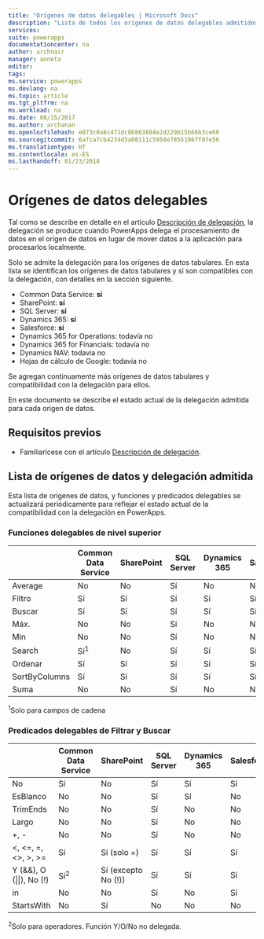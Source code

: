 ```yaml
---
title: "Orígenes de datos delegables | Microsoft Docs"
description: "Lista de todos los orígenes de datos delegables admitidos"
services: 
suite: powerapps
documentationcenter: na
author: archnair
manager: anneta
editor: 
tags: 
ms.service: powerapps
ms.devlang: na
ms.topic: article
ms.tgt_pltfrm: na
ms.workload: na
ms.date: 08/15/2017
ms.author: archanan
ms.openlocfilehash: e073c0a8c471dc8b863894e2d229b15b66b3ce60
ms.sourcegitcommit: 6afca7cb4234d3a60111c5950e7855106ff97e56
ms.translationtype: HT
ms.contentlocale: es-ES
ms.lasthandoff: 01/23/2018
---
```

# <a name="delegable-data-sources"></a>Orígenes de datos delegables
Tal como se describe en detalle en el artículo [Descripción de delegación](delegation-overview.md), la delegación se produce cuando PowerApps delega el procesamiento de datos en el origen de datos en lugar de mover datos a la aplicación para procesarlos localmente.

Solo se admite la delegación para los orígenes de datos tabulares. En esta lista se identifican los orígenes de datos tabulares y si son compatibles con la delegación, con detalles en la sección siguiente.

* Common Data Service: **sí**
* SharePoint: **sí**
* SQL Server: **sí**
* Dynamics 365: **sí**
* Salesforce: **sí**
* Dynamics 365 for Operations: todavía no
* Dynamics 365 for Financials: todavía no
* Dynamics NAV: todavía no
* Hojas de cálculo de Google: todavía no

Se agregan continuamente más orígenes de datos tabulares y compatibilidad con la delegación para ellos.

En este documento se describe el estado actual de la delegación admitida para cada origen de datos.

## <a name="prerequisites"></a>Requisitos previos

* Familiarícese con el artículo [Descripción de delegación](delegation-overview.md).

## <a name="list-of-data-sources-and-supported-delegation"></a>Lista de orígenes de datos y delegación admitida
Esta lista de orígenes de datos, y funciones y predicados delegables se actualizará periódicamente para reflejar el estado actual de la compatibilidad con la delegación en PowerApps.

### <a name="top-level-delegable-functions"></a>Funciones delegables de nivel superior
| &nbsp; | Common Data Service | SharePoint | SQL Server | Dynamics 365 | Salesforce |
| --- | --- | --- | --- | --- | --- |
| Average |No |No |Sí |No |No |
| Filtro |Sí |Sí |Sí |Sí |Sí |
| Buscar |Sí |Sí |Sí |Sí |Sí |
| Máx. |No |No |Sí |No |No |
| Min |No |No |Sí |No |No |
| Search |Sí<sup>1</sup> |No |Sí |Sí |Sí |
| Ordenar |Sí |Sí |Sí |Sí |Sí |
| SortByColumns |Sí |Sí |Sí |Sí |Sí |
| Suma |No |No |Sí |No |No |

<sup>1</sup>Solo para campos de cadena

### <a name="filter-and-lookup-delegable-predicates"></a>Predicados delegables de Filtrar y Buscar
| &nbsp; | Common Data Service | SharePoint | SQL Server | Dynamics 365 | Salesforce |
| --- | --- | --- | --- | --- | --- |
| No |Sí |No |Sí |Sí |Sí |
| EsBlanco |No |No |Sí |Sí |No |
| TrimEnds |No |No |Sí |No |No |
| Largo |No |No |Sí |No |No |
| +, - |No |No |Sí |No |No |
| <, <=, =, <>, >, >= |Sí |Sí (solo =) |Sí |Sí |Sí |
| Y (&&), O (&#124;&#124;), No (!) |Sí<sup>2</sup> |Sí (excepto No (!)) |Sí |Sí |Sí |
| in |No |No |Sí |No |Sí |
| StartsWith |No |Sí |No |No |No |

<sup>2</sup>Solo para operadores. Función Y/O/No no delegada.
